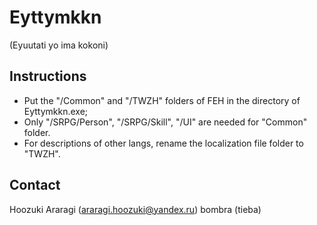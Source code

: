 # Eyttymkkn
(Eyuutati yo ima kokoni)

## Instructions
- Put the "/Common" and "/TWZH" folders of FEH in the directory of Eyttymkkn.exe;
- Only "/SRPG/Person", "/SRPG/Skill", "/UI" are needed for "Common" folder.
- For descriptions of other langs, rename the localization file folder to "TWZH".


## Contact
Hoozuki Araragi (araragi.hoozuki@yandex.ru)
bombra (tieba)
